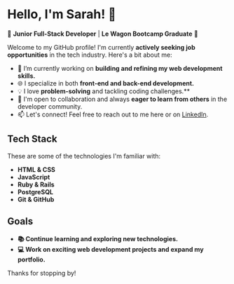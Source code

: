 # Hello, I'm Sarah! 👋

🌱 **Junior Full-Stack Developer** | **Le Wagon Bootcamp Graduate** 🚀

Welcome to my GitHub profile! I'm currently **actively seeking job opportunities** in the tech industry. Here's a bit about me:

- 🔭 I’m currently working on **building and refining my web development skills.**
- 🌐 I specialize in both **front-end and back-end development.**
- 💡 I love **problem-solving** and tackling coding challenges.**
- 🤝 I'm open to collaboration and always **eager to learn from others** in the developer community.
- 📫 Let's connect! Feel free to reach out to me here or on [LinkedIn](https://www.linkedin.com/in/sarahbelledent/).

## Tech Stack

These are some of the technologies I'm familiar with:

- **HTML & CSS**
- **JavaScript**
- **Ruby & Rails**
- **PostgreSQL**
- **Git & GitHub**

## Goals

- **📚 Continue learning and exploring new technologies.**
- **💻 Work on exciting web development projects and expand my portfolio.**

Thanks for stopping by!
